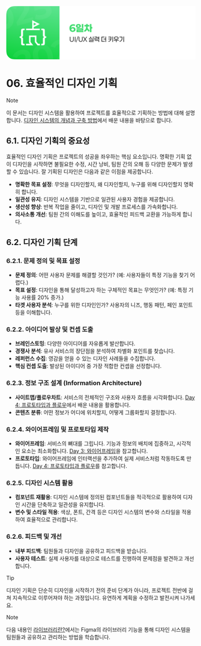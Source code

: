 <img src="./header.png" />

# 06. 효율적인 디자인 기획

> [!NOTE]
> 이 문서는 디자인 시스템을 활용하여 프로젝트를 효율적으로 기획하는 방법에 대해 설명합니다. [디자인 시스템의 개념과 구축 방법](./05-Design-System-Concept.md)에서 배운 내용을 바탕으로 합니다.

## 6.1. 디자인 기획의 중요성

효율적인 디자인 기획은 프로젝트의 성공을 좌우하는 핵심 요소입니다. 명확한 기획 없이 디자인을 시작하면 불필요한 수정, 시간 낭비, 팀원 간의 오해 등 다양한 문제가 발생할 수 있습니다. 잘 기획된 디자인은 다음과 같은 이점을 제공합니다.

- **명확한 목표 설정**: 무엇을 디자인할지, 왜 디자인할지, 누구를 위해 디자인할지 명확히 합니다.
- **일관성 유지**: 디자인 시스템을 기반으로 일관된 사용자 경험을 제공합니다.
- **생산성 향상**: 반복 작업을 줄이고, 디자인 및 개발 프로세스를 가속화합니다.
- **의사소통 개선**: 팀원 간의 이해도를 높이고, 효율적인 피드백 교환을 가능하게 합니다.

## 6.2. 디자인 기획 단계

### 6.2.1. 문제 정의 및 목표 설정

- **문제 정의**: 어떤 사용자 문제를 해결할 것인가? (예: 사용자들이 특정 기능을 찾기 어렵다.)
- **목표 설정**: 디자인을 통해 달성하고자 하는 구체적인 목표는 무엇인가? (예: 특정 기능 사용률 20% 증가.)
- **타겟 사용자 분석**: 누구를 위한 디자인인가? 사용자의 니즈, 행동 패턴, 페인 포인트 등을 이해합니다.

### 6.2.2. 아이디어 발상 및 컨셉 도출

- **브레인스토밍**: 다양한 아이디어를 자유롭게 발산합니다.
- **경쟁사 분석**: 유사 서비스의 장단점을 분석하여 차별화 포인트를 찾습니다.
- **레퍼런스 수집**: 영감을 얻을 수 있는 디자인 사례들을 수집합니다.
- **핵심 컨셉 도출**: 발상된 아이디어 중 가장 적합한 컨셉을 선정합니다.

### 6.2.3. 정보 구조 설계 (Information Architecture)

- **사이트맵/플로우차트**: 서비스의 전체적인 구조와 사용자 흐름을 시각화합니다. [Day 4: 프로토타입과 플로우](./../day_4/05-Prototype-and-Flow.md)에서 배운 내용을 활용합니다.
- **콘텐츠 분류**: 어떤 정보가 어디에 위치할지, 어떻게 그룹화할지 결정합니다.

### 6.2.4. 와이어프레임 및 프로토타입 제작

- **와이어프레임**: 서비스의 뼈대를 그립니다. 기능과 정보의 배치에 집중하고, 시각적인 요소는 최소화합니다. [Day 3: 와이어프레임](./../day_3/02-Wire-Frame.md)을 참고합니다.
- **프로토타입**: 와이어프레임에 인터랙션을 추가하여 실제 서비스처럼 작동하도록 만듭니다. [Day 4: 프로토타입과 플로우](./../day_4/05-Prototype-and-Flow.md)를 참고합니다.

### 6.2.5. 디자인 시스템 활용

- **컴포넌트 재활용**: 디자인 시스템에 정의된 컴포넌트들을 적극적으로 활용하여 디자인 시간을 단축하고 일관성을 유지합니다.
- **변수 및 스타일 적용**: 색상, 폰트, 간격 등은 디자인 시스템의 변수와 스타일을 적용하여 효율적으로 관리합니다.

### 6.2.6. 피드백 및 개선

- **내부 피드백**: 팀원들과 디자인을 공유하고 피드백을 받습니다.
- **사용자 테스트**: 실제 사용자를 대상으로 테스트를 진행하여 문제점을 발견하고 개선합니다.

> [!TIP]
> 디자인 기획은 단순히 디자인을 시작하기 전의 준비 단계가 아니라, 프로젝트 전반에 걸쳐 지속적으로 이루어져야 하는 과정입니다. 유연하게 계획을 수정하고 발전시켜 나가세요.

> [!NOTE]
> 다음 내용인 [라이브러리란?](./07-What-is-Library.md)에서는 Figma의 라이브러리 기능을 통해 디자인 시스템을 팀원들과 공유하고 관리하는 방법을 학습합니다.
